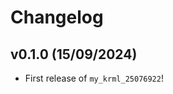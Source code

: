 # Changelog

<!--next-version-placeholder-->

## v0.1.0 (15/09/2024)

- First release of `my_krml_25076922`!